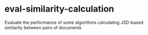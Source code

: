 # eval-similarity-calculation
Evaluate the performance of some algorithms calculating JSD-based similarity between pairs of documents 
